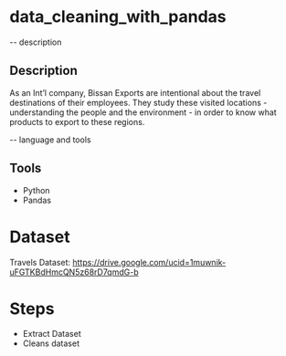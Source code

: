 # data_cleaning_with_pandas

-- description

## Description

As an Int’l company, Bissan Exports are intentional
about the travel destinations of their employees.
They study these visited locations - understanding
the people and the environment - in order to know
what products to export to these regions.

-- language and tools

## Tools

- Python
- Pandas

# Dataset

Travels Dataset: https://drive.google.com/ucid=1muwnik-uFGTKBdHmcQN5z68rD7qmdG-b

# Steps

- Extract Dataset
- Cleans dataset
